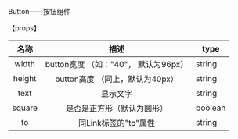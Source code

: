 Button——按钮组件

【props】

|  名称  |            描述            | type    |
|:------:|:--------------------------:|---------|
|  width |          button宽度  （如："40"， 默认为96px）        | string  |
| height |          button高度  （同上，默认为40px）        | string  |
|   text  |    显示文字            | string  |
| square | 是否是正方形（默认为圆形） | boolean |
| to | 同Link标签的"to"属性 | string |